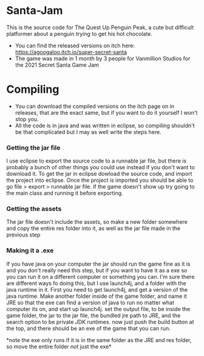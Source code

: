 # Santa-Jam
This is the source code for The Quest Up Penguin Peak, a cute but difficult platformer about a penguin trying to get his hot chocolate.

- You can find the released versions on itch here: https://agoogaloo.itch.io/super-secret-santa
- The game was made in 1 month by 3 people for Vanmillion Studios for the 2021 Secret Santa Game Jam

# Compiling
- You can download the compiled versions on the itch page on in releases, that are the exact same, but if you want to do it yourself I won't stop you.
- All the code is in java and was written in eclipse, so compiling shouldn't be that complicated but I may as well write the steps here.

### Getting the jar file
I use eclipse to export the source code to a runnable jar file, but there is probably a bunch of other things you could use instead if you don't want to download it. 
To get the jar in eclipse dowload the source code, and import the project into eclipse. Once the project is imported you should be able to go file > export > runnable jar file. 
if the game doesn't show up try going to the main class and running it before exporting.

### Getting the assets
The jar file doesn't include the assets, so make a new folder somewhere and copy the entire res folder into it, as well as the jar file made in the previous step

### Making it a .exe
If you have java on your computer the jar should run the game fine as it is and you don't really need this step, but if you want to have
it as a exe so you can run it on a different computer or something you can. I'm sure there are different ways fo doing this, but I use launch4j, and a folder with the 
java runtime in it. First you need to get launch4j, and get a version of the java runtime. Make another folder inside of the game folder, and name it JRE so that the exe 
can find a version of java to run no matter what computer its on, and start up launch4j. set the output file, to be inside the game folder, the jar to the jar file, 
the bundled jre path to JRE, and the search option to be private JDK runtimes. now just push the build button at the top, and there should be an exe of the game that you can run.

\*note the exe only runs if it is in the same folder as the JRE and res folder, so move the entire folder not just the exe\*
